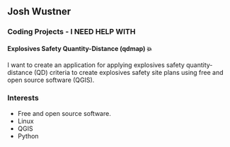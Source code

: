 ## Josh Wustner

### Coding Projects - I NEED HELP WITH

#### Explosives Safety Quantity-Distance (qdmap) 💥

I want to create an application for applying explosives safety quantity-distance (QD) criteria to create explosives safety site plans using free and open source software (QGIS).

### Interests

- Free and open source software.
- Linux
- QGIS
- Python





<!--
**josh-spatial/josh-spatial** is a ✨ _special_ ✨ repository because its `README.md` (this file) appears on your GitHub profile.

Here are some ideas to get you started:

- 🔭 I’m currently working on ...
- 🌱 I’m currently learning ...
- 👯 I’m looking to collaborate on ...
- 🤔 I’m looking for help with ...
- 💬 Ask me about ...
- 📫 How to reach me: ...
- 😄 Pronouns: ...
- ⚡ Fun fact: ...
-->
